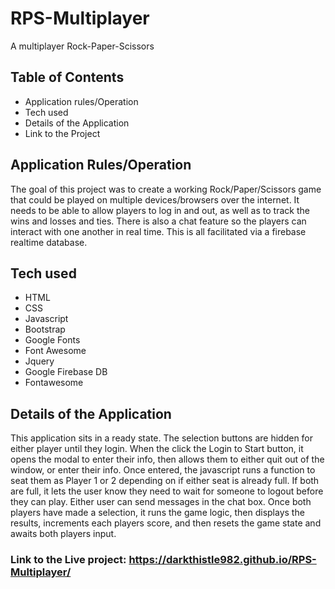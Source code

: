 # RPS-Multiplayer
A multiplayer Rock-Paper-Scissors

## Table of Contents
* Application rules/Operation
* Tech used
* Details of the Application
* Link to the Project

## Application Rules/Operation
The goal of this project was to create a working Rock/Paper/Scissors game that could be played on multiple devices/browsers over the internet. It needs to be able to allow players to log in and out, as well as to track the wins and losses and ties. There is also a chat feature so the players can interact with one another in real time. This is all facilitated via a firebase realtime database.

## Tech used
* HTML
* CSS
* Javascript
* Bootstrap
* Google Fonts
* Font Awesome
* Jquery
* Google Firebase DB
* Fontawesome

## Details of the Application
This application sits in a ready state. The selection buttons are hidden for either player until they login. When the click the Login to Start button, it opens the modal to enter their info, then allows them to either quit out of the window, or enter their info. Once entered, the javascript runs a function to seat them as Player 1 or 2 depending on if either seat is already full. If both are full, it lets the user know they need to wait for someone to logout before they can play. Either user can send messages in the chat box. Once both players have made a selection, it runs the game logic, then displays the results, increments each players score, and then resets the game state and awaits both players input. 

### Link to the Live project: https://darkthistle982.github.io/RPS-Multiplayer/

